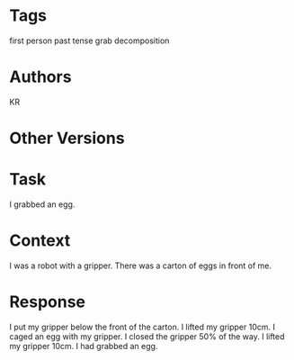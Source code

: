# Tags

first person
past tense
grab decomposition

# Authors

KR

# Other Versions

# Task

I grabbed an egg.

# Context

I was a robot with a gripper.
There was a carton of eggs in front of me.

# Response

I put my gripper below the front of the carton.
I lifted my gripper 10cm.
I caged an egg with my gripper.
I closed the gripper 50% of the way.
I lifted my gripper 10cm.
I had grabbed an egg.
